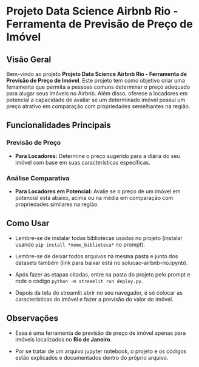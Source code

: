 # Projeto Data Science Airbnb Rio - Ferramenta de Previsão de Preço de Imóvel

## Visão Geral

Bem-vindo ao projeto **Projeto Data Science Airbnb Rio - Ferramenta de Previsão de Preço de Imóvel**. Este projeto tem como objetivo criar uma ferramenta que permita a pessoas comuns determinar o preço adequado para alugar seus imóveis no Airbnb. Além disso, oferece a locadores em potencial a capacidade de avaliar se um determinado imóvel possui um preço atrativo em comparação com propriedades semelhantes na região.

## Funcionalidades Principais

### Previsão de Preço

- **Para Locadores:** Determine o preço sugerido para a diária do seu imóvel com base em suas características específicas.
  
### Análise Comparativa

- **Para Locadores em Potencial:** Avalie se o preço de um imóvel em potencial está abaixo, acima ou na média em comparação com propriedades similares na região.
  
## Como Usar

- Lembre-se de instalar todas bibliotecas usadas no projeto (instalar usando ```pip install *nome_biblioteca*``` no prompt).

- Lembre-se de deixar todos arquivos na mesma pasta e junto dos datasets também (link para baixar está no solucao-airbnb-rio.ipynb).

- Após fazer as etapas citadas, entre na pasta do projeto pelo prompt e rode o código ```python -m streamlit run deploy.py```.

- Depois da tela do streamlit abrir no seu navegador, é só colocar as características do imóvel e fazer a previsão do valor do imóvel.

## Observações

- Essa é uma ferramenta de previsão de preço de imóvel apenas para imóveis localizados no **Rio de Janeiro**.

- Por se tratar de um arquivo jupyter notebook, o projeto e os códigos estão explicados e documentados dentro do próprio arquivo.
